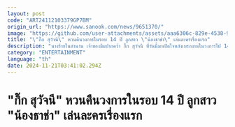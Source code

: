 ```yaml
---
layout: post
code: "ART24112103379GP7BM"
origin_url: "https://www.sanook.com/news/9651370/"
image: "https://github.com/user-attachments/assets/aaa6306c-829e-4538-90a4-d4eca7775b15"
title: "\"กิ๊ก สุวัจนี\" หวนคืนวงการในรอบ 14 ปี ลูกสาว \"น้องธาช่า\" เล่นละครเรื่องแรก"
description: "นางร้ายในตำนาน เจ้าของมีมปากคว่ำ กิ๊ก สุวัจนี ที่วันนี้มาเปิดใจหลังเบรกงานในวงการไป 14 ปี ที่กลับมาได้เพราะคำพูดของลูกสาว "
category: "ENTERTAINMENT"
language: "th"
date: 2024-11-21T03:41:02.294Z
---
```


# "กิ๊ก สุวัจนี" หวนคืนวงการในรอบ 14 ปี ลูกสาว "น้องธาช่า" เล่นละครเรื่องแรก